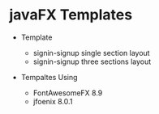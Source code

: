 # javaFX Templates

* Template
  - signin-signup single section layout
  - signin-signup three sections layout

* Tempaltes Using
  - FontAwesomeFX 8.9
  - jfoenix 8.0.1
  
